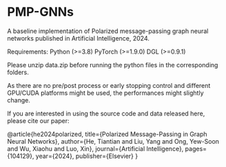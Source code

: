 # PMP-GNNs
A baseline implementation of Polarized message-passing graph neural networks published in Artificial Intelligence, 2024.

Requirements:
Python (>=3.8)
PyTorch (>=1.9.0)
DGL (>=0.9.1)

Please unzip data.zip before running the python files in the corresponding folders.

As there are no pre/post process or early stopping control and different GPU/CUDA platforms might be used, the performances might slightly change.

If you are interested in using the source code and data released here, please cite our paper:

@article{he2024polarized,
  title={Polarized Message-Passing in Graph Neural Networks},
  author={He, Tiantian and Liu, Yang and Ong, Yew-Soon and Wu, Xiaohu and Luo, Xin},
  journal={Artificial Intelligence},
  pages={104129},
  year={2024},
  publisher={Elsevier}
}

